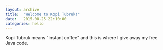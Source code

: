 ```yaml
---
layout: archive
title:  "Welcome to Kopi Tubruk!"
date:   2015-08-25 22:10:00
categories: hello
---
```

Kopi Tubruk means "instant coffee" and this is where I give away my free Java code.
